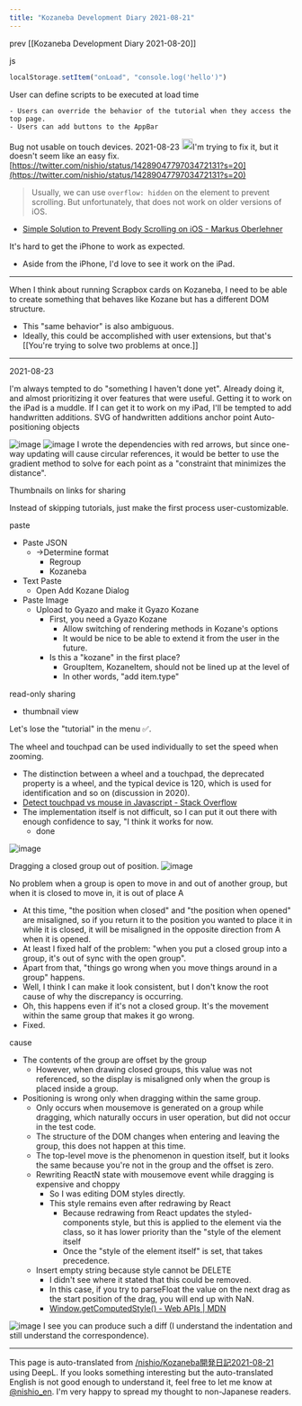 ```yaml
---
title: "Kozaneba Development Diary 2021-08-21"
---
```


prev  [[Kozaneba Development Diary 2021-08-20]]

js

```javascript
localStorage.setItem("onLoad", "console.log('hello')")
```

User can define scripts to be executed at load time

    - Users can override the behavior of the tutorial when they access the top page.
    - Users can add buttons to the AppBar

Bug not usable on touch devices.
2021-08-23 <img src='https://scrapbox.io/api/pages/nishio-en/nishio/icon' alt='nishio.icon' height="19.5"/>I'm trying to fix it, but it doesn't seem like an easy fix.
[https://twitter.com/nishio/status/1428904779703472131?s=20](https://twitter.com/nishio/status/1428904779703472131?s=20)

> Usually, we can use `overflow: hidden` on the <body> element to prevent scrolling. But unfortunately, that does not work on older versions of iOS.
- [Simple Solution to Prevent Body Scrolling on iOS - Markus Oberlehner](https://markus.oberlehner.net/blog/simple-solution-to-prevent-body-scrolling-on-ios/)

It's hard to get the iPhone to work as expected.
- Aside from the iPhone, I'd love to see it work on the iPad.

---

When I think about running Scrapbox cards on Kozaneba, I need to be able to create something that behaves like Kozane but has a different DOM structure.
- This "same behavior" is also ambiguous.
- Ideally, this could be accomplished with user extensions, but that's [[You're trying to solve two problems at once.]]

---

2021-08-23

I'm always tempted to do "something I haven't done yet".
Already doing it, and almost prioritizing it over features that were useful.
Getting it to work on the iPad is a muddle.
If I can get it to work on my iPad, I'll be tempted to add handwritten additions.
SVG of handwritten additions
anchor point
Auto-positioning objects

![image](https://gyazo.com/59a3112074719fb8922802a663c939a5/thumb/1000)
![image](https://gyazo.com/d7a9ad76fabdfd867c14497827967780/thumb/1000)
I wrote the dependencies with red arrows, but since one-way updating will cause circular references, it would be better to use the gradient method to solve for each point as a "constraint that minimizes the distance".

Thumbnails on links for sharing


Instead of skipping tutorials, just make the first process user-customizable.

paste
- Paste JSON
    - →Determine format
        - Regroup
        - Kozaneba
- Text Paste
    - Open Add Kozane Dialog
- Paste Image
    - Upload to Gyazo and make it Gyazo Kozane
        - First, you need a Gyazo Kozane
            - Allow switching of rendering methods in Kozane's options
            - It would be nice to be able to extend it from the user in the future.
        - Is this a "kozane" in the first place?
            - GroupItem, KozaneItem, should not be lined up at the level of
            - In other words, "add item.type"

read-only sharing
- thumbnail view

Let's lose the "tutorial" in the menu ✅.

The wheel and touchpad can be used individually to set the speed when zooming.
- The distinction between a wheel and a touchpad, the deprecated property is a wheel, and the typical device is 120, which is used for identification and so on (discussion in 2020).
- [Detect touchpad vs mouse in Javascript - Stack Overflow](https://stackoverflow.com/a/62415754/3651086)
- The implementation itself is not difficult, so I can put it out there with enough confidence to say, "I think it works for now.
    - done


![image](https://gyazo.com/4d804026c6f5a45f2ae61d6692f22f7f/thumb/1000)

Dragging a closed group out of position.
![image](https://gyazo.com/7518e22178b2f14a79dbb6f4da996cca/thumb/1000)

No problem when a group is open to move in and out of another group, but when it is closed to move in, it is out of place A
- At this time, "the position when closed" and "the position when opened" are misaligned, so if you return it to the position you wanted to place it in while it is closed, it will be misaligned in the opposite direction from A when it is opened.
- At least I fixed half of the problem: "when you put a closed group into a group, it's out of sync with the open group".
- Apart from that, "things go wrong when you move things around in a group" happens.
- Well, I think I can make it look consistent, but I don't know the root cause of why the discrepancy is occurring.
- Oh, this happens even if it's not a closed group. It's the movement within the same group that makes it go wrong.
- Fixed.

cause
- The contents of the group are offset by the group
    - However, when drawing closed groups, this value was not referenced, so the display is misaligned only when the group is placed inside a group.
- Positioning is wrong only when dragging within the same group.
    - Only occurs when mousemove is generated on a group while dragging, which naturally occurs in user operation, but did not occur in the test code.
    - The structure of the DOM changes when entering and leaving the group, this does not happen at this time.
    - The top-level move is the phenomenon in question itself, but it looks the same because you're not in the group and the offset is zero.
    - Rewriting ReactN state with mousemove event while dragging is expensive and choppy
        - So I was editing DOM styles directly.
        - This style remains even after redrawing by React
            - Because redrawing from React updates the styled-components style, but this is applied to the element via the class, so it has lower priority than the "style of the element itself
            - Once the "style of the element itself" is set, that takes precedence.
    - Insert empty string because style cannot be DELETE
        - I didn't see where it stated that this could be removed.
        - In this case, if you try to parseFloat the value on the next drag as the start position of the drag, you will end up with NaN.
        - [Window.getComputedStyle() - Web APIs | MDN](https://developer.mozilla.org/en-US/docs/Web/API/Window/getComputedStyle)

![image](https://gyazo.com/6df22125da66b4ad8eb7d3a04dc19cd8/thumb/1000)
I see you can produce such a diff (I understand the indentation and still understand the correspondence).




---
This page is auto-translated from [/nishio/Kozaneba開発日記2021-08-21](https://scrapbox.io/nishio/Kozaneba開発日記2021-08-21) using DeepL. If you looks something interesting but the auto-translated English is not good enough to understand it, feel free to let me know at [@nishio_en](https://twitter.com/nishio_en). I'm very happy to spread my thought to non-Japanese readers.